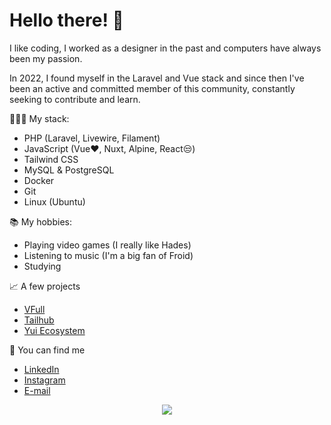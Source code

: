 # Hello there! 🫨

I like coding, I worked as a designer in the past and computers have always been my passion.

In 2022, I found myself in the Laravel and Vue stack and since then I've been an active and committed member of this community, constantly seeking to contribute and learn.

🧑🏼‍💻 My stack:
- PHP (Laravel, Livewire, Filament)
- JavaScript (Vue❤️, Nuxt, Alpine, React😒)
- Tailwind CSS
- MySQL & PostgreSQL
- Docker
- Git
- Linux (Ubuntu)

📚 My hobbies:
- Playing video games (I really like Hades)
- Listening to music (I'm a big fan of Froid)
- Studying

📈 A few projects
- [VFull](https://github.com/andrefelipe18/VFull)
- [Tailhub](https://tailhub.vercel.app)
- [Yui Ecosystem](https://github.com/yuiphp)
 
🤝 You can find me
- [LinkedIn](https://www.linkedin.com/in/andr%C3%A9dominguess/)
- [Instagram](https://www.instagram.com/andre.dominguess/)
- [E-mail](mailto:dominguesstroppa@gmail.com)

<p align="center">
  <a href="https://skillicons.dev">
    <img src="https://skillicons.dev/icons?i=laravel,vue,nuxt,javascript,php,typescript,docker,git,tailwind,vitest,ubuntu,pinia,nodejs,adonis" />
  </a>
</p>
